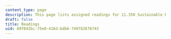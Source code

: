 ```yaml
---
content_type: page
description: This page lists assigned readings for 11.350 Sustainable Real Estate.
draft: false
title: Readings
uid: 89f042bc-75e8-416d-bdb6-749782676743
---
```

